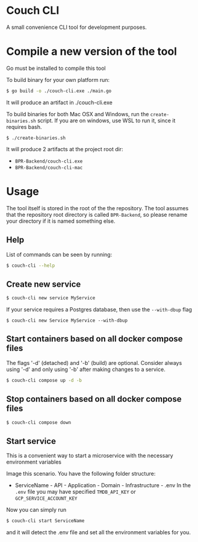 # Couch CLI

A small convenience CLI tool for development purposes.

# Compile a new version of the tool

Go must be installed to compile this tool

To build binary for your own platform run:

```bash
$ go build -o ./couch-cli.exe ./main.go
```

It will produce an artifact in ./couch-cli.exe

To build binaries for both Mac OSX and Windows, run the `create-binaries.sh` script.
If you are on windows, use WSL to run it, since it requires bash.

```
$ ./create-binaries.sh
```

It will produce 2 artifacts at the project root dir:

-   `BPR-Backend/couch-cli.exe`
-   `BPR-Backend/couch-cli-mac`

# Usage

The tool itself is stored in the root of the the repository. The tool assumes that the repository root directory is called `BPR-Backend`, so please rename your directory if it is named something else.

## Help

List of commands can be seen by running:

```bash
$ couch-cli --help
```

## Create new service

```bash
$ couch-cli new service MyService
```

If your service requires a Postgres database, then use the `--with-dbup` flag

```console
$ couch-cli new Service MyService --with-dbup
```

## Start containers based on all docker compose files

The flags '-d' (detached) and '-b' (build) are optional. Consider always using '-d' and only using '-b' after making changes to a service.

```bash
$ couch-cli compose up -d -b
```

## Stop containers based on all docker compose files

```bash
$ couch-cli compose down
```

## Start service

This is a convenient way to start a microservice with the necessary environment variables

Image this scenario. You have the following folder structure:

-   ServiceName - API - Application - Domain - Infrastructure - .env
    In the `.env` file you may have specified `TMDB_API_KEY` or `GCP_SERVICE_ACCOUNT_KEY`

Now you can simply run

```bash
$ couch-cli start ServiceName
```

and it will detect the .env file and set all the environment variables for you.
